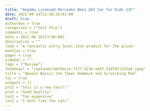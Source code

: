 ```yaml
---
title: "Anpabo Licensed Mercedes Benz G63 Car for Kids 12V"
date: 2022-09-24T23:50:35+01:00
draft: true
authorbox = true
categories = ["test Plus"]
comments = true
date = 2022-06-16T23:00:00Z
description = ""
lead = "A fantastic entry level test product for the price"
mathjax = true
pager = true
sidebar = ""
tags = ["Review"]
thumbnail = "/uploads/4dc0acce-7577-421b-a497-51978f1155a9.jpeg"
title = "Amazon Basics Cat Tower Hammock and Scratching Pad"
toc = true
widgets = []
pro1 = "this is a new test!!"
pro2 = "Good Quality"
con1 = "Too expensive"
con2 = "I dont like the cats"
---
```


